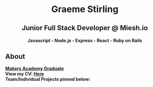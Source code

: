 <h1 align="center"> Graeme Stirling </h1> 
<h2 align="center"> Junior Full Stack Developer @ Miesh.io </h2> 
<h4 align="center"> Javascript - Node.js - Express - React - Ruby on Rails </h4> 

## About
**[Makers Academy Graduate](https://www.makers.tech/about-us/)** <br>
**View my CV: [Here](https://github.com/gjstirling/CV/blob/master/README.md)**  
**Team/Individual Projects pinned below:** 


